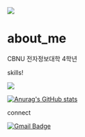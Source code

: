 
<img src="https://capsule-render.vercel.app/api?type=soft&color=auto&height=300&section=header&text=^^7&fontSize=50" />



# about_me


CBNU 전자정보대학 4학년



skills!



<img src="https://img.shields.io/badge/Python-3776AB?style=for-the-badge&logo=Python&logoColor=white">

 






[![Anurag's GitHub stats](https://github-readme-stats.vercel.app/api?username=Megafin1234)](https://github.com/Megafin1234/github-readme-stats)




 
 
 connect
 
 
 
 
 [![Gmail Badge](https://img.shields.io/badge/Gmail-d14836?style=flat-square&logo=Gmail&logoColor=white&link=mailto:eric0h@gmail.com)](mailto:eric0h@gmail.com)
